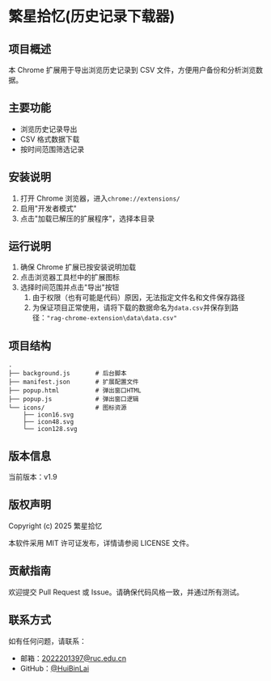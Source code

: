 # 繁星拾忆(历史记录下载器)

## 项目概述

本 Chrome 扩展用于导出浏览历史记录到 CSV 文件，方便用户备份和分析浏览数据。

## 主要功能

- 浏览历史记录导出
- CSV 格式数据下载
- 按时间范围筛选记录

## 安装说明

1. 打开 Chrome 浏览器，进入`chrome://extensions/`
2. 启用"开发者模式"
3. 点击"加载已解压的扩展程序"，选择本目录

## 运行说明

1. 确保 Chrome 扩展已按安装说明加载
2. 点击浏览器工具栏中的扩展图标
3. 选择时间范围并点击"导出"按钮
   1. 由于权限（也有可能是代码）原因，无法指定文件名和文件保存路径
   2. 为保证项目正常使用，请将下载的数据命名为`data.csv`并保存到路径：`"rag-chrome-extension\data\data.csv"`


## 项目结构

```
.
├── background.js       # 后台脚本
├── manifest.json       # 扩展配置文件
├── popup.html          # 弹出窗口HTML
├── popup.js            # 弹出窗口逻辑
└── icons/              # 图标资源
    ├── icon16.svg
    ├── icon48.svg
    └── icon128.svg
```

## 版本信息

当前版本：v1.9

## 版权声明

Copyright (c) 2025 繁星拾忆

本软件采用 MIT 许可证发布，详情请参阅 LICENSE 文件。

## 贡献指南

欢迎提交 Pull Request 或 Issue。请确保代码风格一致，并通过所有测试。

## 联系方式

如有任何问题，请联系：

- 邮箱：2022201397@ruc.edu.cn
- GitHub：[@HuiBinLai](https://github.com/HuiBinLai)
